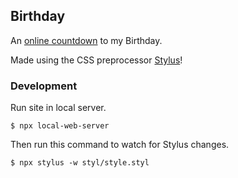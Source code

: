 ## Birthday

An [online countdown](https://www.harrymt.com/birthday) to my Birthday.

Made using the CSS preprocessor [Stylus](http://stylus-lang.com/)!

### Development

Run site in local server.

```
$ npx local-web-server
```

Then run this command to watch for Stylus changes.

```
$ npx stylus -w styl/style.styl
```
